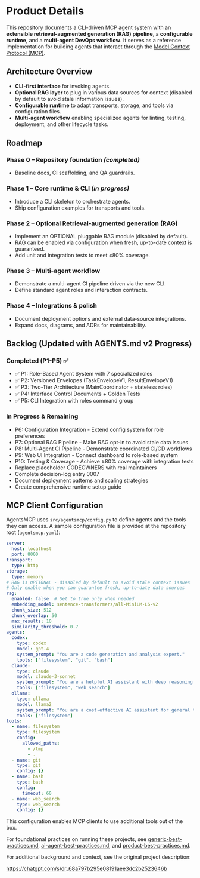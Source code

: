 # Product Details

This repository documents a CLI-driven MCP agent system with an **extensible retrieval-augmented generation (RAG) pipeline**, a **configurable runtime**, and a **multi-agent DevOps workflow**. It serves as a reference implementation for building agents that interact through the [Model Context Protocol (MCP)](https://modelcontextprotocol.io/).

## Architecture Overview
- **CLI-first interface** for invoking agents.
- **Optional RAG layer** to plug in various data sources for context (disabled by default to avoid stale information issues).
- **Configurable runtime** to adapt transports, storage, and tools via configuration files.
- **Multi-agent workflow** enabling specialized agents for linting, testing, deployment, and other lifecycle tasks.

## Roadmap
### Phase 0 – Repository foundation *(completed)*
- Baseline docs, CI scaffolding, and QA guardrails.
### Phase 1 – Core runtime & CLI *(in progress)*
- Introduce a CLI skeleton to orchestrate agents.
- Ship configuration examples for transports and tools.
### Phase 2 – Optional Retrieval-augmented generation (RAG)
- Implement an OPTIONAL pluggable RAG module (disabled by default).
- RAG can be enabled via configuration when fresh, up-to-date context is guaranteed.
- Add unit and integration tests to meet ≥80% coverage.
### Phase 3 – Multi-agent workflow
- Demonstrate a multi-agent CI pipeline driven via the new CLI.
- Define standard agent roles and interaction contracts.
### Phase 4 – Integrations & polish
- Document deployment options and external data-source integrations.
- Expand docs, diagrams, and ADRs for maintainability.

## Backlog (Updated with AGENTS.md v2 Progress)
### Completed (P1-P5) ✅
- ✅ P1: Role-Based Agent System with 7 specialized roles
- ✅ P2: Versioned Envelopes (TaskEnvelopeV1, ResultEnvelopeV1)
- ✅ P3: Two-Tier Architecture (MainCoordinator + stateless roles)
- ✅ P4: Interface Control Documents + Golden Tests
- ✅ P5: CLI Integration with roles command group

### In Progress & Remaining
- P6: Configuration Integration - Extend config system for role preferences
- P7: Optional RAG Pipeline - Make RAG opt-in to avoid stale data issues
- P8: Multi-Agent CI Pipeline - Demonstrate coordinated CI/CD workflows
- P9: Web UI Integration - Connect dashboard to role-based system
- P10: Testing & Coverage - Achieve ≥80% coverage with integration tests
- Replace placeholder CODEOWNERS with real maintainers
- Complete decision-log entry 0007
- Document deployment patterns and scaling strategies
- Create comprehensive runtime setup guide

## MCP Client Configuration

AgentsMCP uses `src/agentsmcp/config.py` to define agents and the tools they can access. A sample configuration file is provided at the repository root (`agentsmcp.yaml`):

```yaml
server:
  host: localhost
  port: 8000
transport:
  type: http
storage:
  type: memory
# RAG is OPTIONAL - disabled by default to avoid stale context issues
# Only enable when you can guarantee fresh, up-to-date data sources
rag:
  enabled: false  # Set to true only when needed
  embedding_model: sentence-transformers/all-MiniLM-L6-v2
  chunk_size: 512
  chunk_overlap: 50
  max_results: 10
  similarity_threshold: 0.7
agents:
  codex:
    type: codex
    model: gpt-4
    system_prompt: "You are a code generation and analysis expert."
    tools: ["filesystem", "git", "bash"]
  claude:
    type: claude
    model: claude-3-sonnet
    system_prompt: "You are a helpful AI assistant with deep reasoning capabilities."
    tools: ["filesystem", "web_search"]
  ollama:
    type: ollama
    model: llama2
    system_prompt: "You are a cost-effective AI assistant for general tasks."
    tools: ["filesystem"]
tools:
  - name: filesystem
    type: filesystem
    config:
      allowed_paths:
        - /tmp
        - .
  - name: git
    type: git
    config: {}
  - name: bash
    type: bash
    config:
      timeout: 60
  - name: web_search
    type: web_search
    config: {}
```

This configuration enables MCP clients to use additional tools out of the box.

For foundational practices on running these projects, see [generic-best-practices.md](generic-best-practices.md), [ai-agent-best-practices.md](ai-agent-best-practices.md), and [product-best-practices.md](product-best-practices.md).

For additional background and context, see the original project description:

<https://chatgpt.com/s/dr_68a797b295e08191aee3dc2b2523646b>
